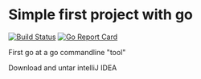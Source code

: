 # Simple first project with go
[![Build Status](https://circleci.com/gh/tjololo/dunix.svg?style=shield&circle-token=dc673fad5cec867662639cfdafcc81dba810d405)](https://circleci.com/gh/tjololo/dunix.svg?style=shield&circle-token=dc673fad5cec867662639cfdafcc81dba810d405) [![Go Report Card](https://goreportcard.com/badge/github.com/tjololo/dunix)](https://goreportcard.com/report/github.com/tjololo/dunix)

First go at a go commandline "tool"

Download and untar intelliJ IDEA